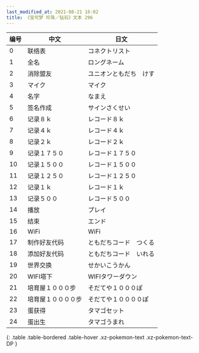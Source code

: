 ```yaml
---
last_modified_at: 2021-08-21 16:02
title: 《宝可梦 珍珠／钻石》文本 296
---
```

| 编号 | 中文 | 日文 |
| ---- | ---- | ---- |
| 0 | 联络表 | コネクトリスト |
| 1 | 全名 | ロングネーム |
| 2 | 消除盟友 | ユニオンともだち　けす |
| 3 | マイク | マイク |
| 4 | 名字 | なまえ |
| 5 | 签名作成 | サインさくせい |
| 6 | 记录８ｋ | レコード８ｋ |
| 7 | 记录４ｋ | レコード４ｋ |
| 8 | 记录２ｋ | レコード２ｋ |
| 9 | 记录１７５０ | レコード１７５０ |
| 10 | 记录１５００ | レコード１５００ |
| 11 | 记录１２５０ | レコード１２５０ |
| 12 | 记录１ｋ | レコード１ｋ |
| 13 | 记录５００ | レコード５００ |
| 14 | 播放 | プレイ |
| 15 | 结束 | エンド |
| 16 | WiFi | WiFi |
| 17 | 制作好友代码 | ともだちコード　つくる |
| 18 | 添加好友代码 | ともだちコード　いれる |
| 19 | 世界交换 | せかいこうかん |
| 20 | WIFI塔下 | WIFIタワーダウン |
| 21 | 培育屋１０００步 | そだてや１０００ぽ |
| 22 | 培育屋１００００步 | そだてや１００００ぽ |
| 23 | 蛋获得 | タマゴセット |
| 24 | 蛋出生 | タマゴうまれ |
{: .table .table-bordered .table-hover .xz-pokemon-text .xz-pokemon-text-DP }